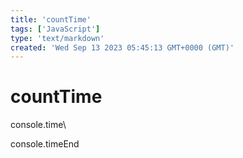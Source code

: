```yaml
---
title: 'countTime'
tags: ['JavaScript']
type: 'text/markdown'
created: 'Wed Sep 13 2023 05:45:13 GMT+0000 (GMT)'
---
```


# countTime

console.time\

console.timeEnd
